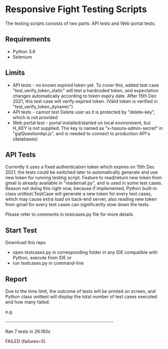 # Responsive Fight Testing Scripts
The testing scripts consists of two parts: API tests and Web portal tests.

## Requirements
- Python 3.6
- Selenium

## Limits
- API tests - no known expired token yet. To cover this, added test case "test_verify_token_static" will test a hardcoded token, and expectation changes automatically according to token expiry date. After 15th Dec 2021, this test case will verify expired token. (Valid token is verified in "test_verify_token_dynamic")
- API tests - cannot test Delete user as it is protected by "delete-key", which is not provided
- Web portal test - portal installed/started on local environment, but H_KEY is not supplied. The key is named as "x-hasura-admin-secret" in "gqlQuestionApi.js", and is needed to connect to production API's (databases)

## API Tests
Currently it uses a fixed authentication token which expires on 15th Dec 2021, the tests could be switched later to automatically generate and use new token for running testing script. Feature to read/return new token from gmail is already available in "reademail.py", and is used in some test cases. 
Reason not doing this right now, because if implemented, Python built-in class unittest.TestCase will generate a new token for every test cases, which may cause extra load on back-end server, also reading new token from gmail for every test cases can significantly slow down the tests.

Please refer to comments in testcases.py file for more details


## Start Test
Download this repo
- open testcases.py in corresponding folder in any IDE compatible with Python, execute from IDE
or
- run testcases.py in command-line

## Report
Due to the time limit, the outcome of tests will be printed on screen, and Python class unittest will display the total number of test cases executed and how many failed.

e.g.

\-----------------------------------------------------

Ran 7 tests in 26.160s

FAILED (failures=5)

